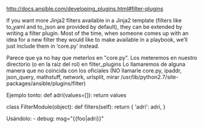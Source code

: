 http://docs.ansible.com/developing_plugins.html#filter-plugins

If you want more Jinja2 filters available in a Jinja2 template (filters like to_yaml and to_json are provided by default), they can be extended by writing a filter plugin. Most of the time, when someone comes up with an idea for a new filter they would like to make available in a playbook, we’ll just include them in ‘core.py’ instead.

Parece que ya no hay que meterlos en "core.py".
Los meteremos en nuestro directorio (o en la raiz del rol) en filter_plugins
Lo llamaremos de alguna manera que no coincida con los oficiales (NO llamarle core.py, ipaddr, json_query, mathstuff, network, urlsplit, mirar /usr/lib/python2.7/site-packages/ansible/plugins/filter)


Ejemplo tonto:
def adri(values=[]):
    return values


class FilterModule(object):
    def filters(self):
        return {
                'adri': adri,
        }


Usándolo:
    - debug: msg="{{foo|adri}}"


